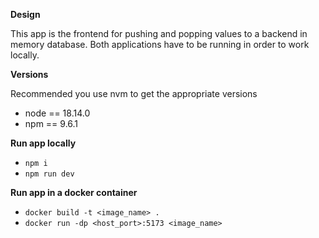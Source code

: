 **Design**

This app is the frontend for pushing and popping values to a backend in memory database. Both applications have to be running in order to work locally.

**Versions**

Recommended you use nvm to get the appropriate versions

- node == 18.14.0
- npm == 9.6.1

**Run app locally**

- `npm i`
- `npm run dev`

**Run app in a docker container**

- `docker build -t <image_name> .`
- `docker run -dp <host_port>:5173 <image_name>`
